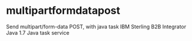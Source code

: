 # multipartformdatapost
Send multipart/form-data POST, with java task IBM Sterling B2B Integrator
Java 1.7
Java task service

